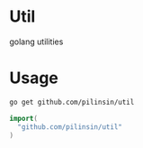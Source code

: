 # Util
golang utilities

# Usage
```bash
go get github.com/pilinsin/util
```
```Go
import(
  "github.com/pilinsin/util"
)
```
